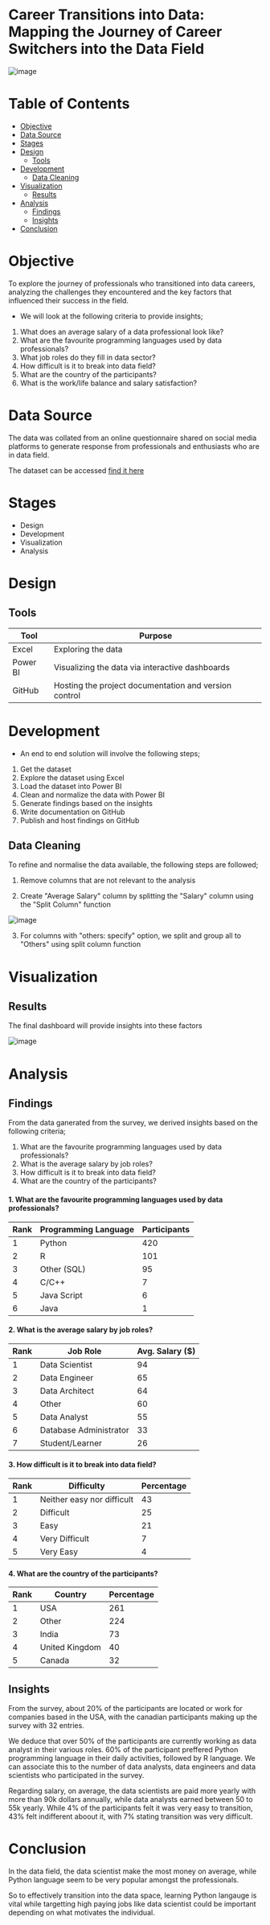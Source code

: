 # Career Transitions into Data: Mapping the Journey of Career Switchers into the Data Field


![image](https://github.com/user-attachments/assets/c52620bf-7a93-4948-94ab-5d779b626ea0)



# Table of Contents

- [Objective](#objective)
- [Data Source](#data-source)
- [Stages](#stages)
- [Design](#design)
  - [Tools](#tools)
- [Development](#development)
  - [Data Cleaning](#data-cleaning)
- [Visualization](#visualization)
  - [Results](#results)
- [Analysis](#analysis)
  - [Findings](#findings)
  - [Insights](#insights)
- [Conclusion](#conclusion)


# Objective

To explore the journey of professionals who transitioned into data careers, analyzing the challenges they encountered and the key factors that influenced their success in the field.

- We will look at the following criteria to provide insights;

1. What does an average salary of a data professional look like?
2. What are the favourite programming languages used by data professionals?
3. What job roles do they fill in data sector?
4. How difficult is it to break into data field?
5. What are the country of the participants?
6. What is the work/life balance and salary satisfaction?


# Data Source

The data was collated from an online questionnaire shared on social media platforms to generate response from professionals and enthusiasts who are in data field.  

The dataset can be accessed [find it here](https://github.com/Ugondu/DataCareerProgressionAnalysis/blob/main/Assets/DataSets/Power%20BI%20-%20Final%20Project.xlsx)


# Stages

- Design
- Development
- Visualization
- Analysis


# Design

## Tools

| Tool | Purpose |
| --- | --- |
| Excel | Exploring the data |
| Power BI | Visualizing the data via interactive dashboards |
| GitHub | Hosting the project documentation and version control |



# Development

- An end to end solution will involve the following steps;

1. Get the dataset
2. Explore the dataset using Excel
3. Load the dataset into Power BI
4. Clean and normalize the data with Power BI
5. Generate findings based on the insights
6. Write documentation on GitHub
7. Publish and host findings on GitHub



## Data Cleaning

To refine and normalise the data available, the following steps are followed;

1. Remove columns that are not relevant to the analysis



2. Create "Average Salary" column by splitting the "Salary" column using the "Split Column" function



![image](https://github.com/user-attachments/assets/850b397e-243a-468c-ba74-b5c1b1dcf99b)





3. For columns with "others: specify" option, we split and group all to "Others" using split column function


# Visualization


## Results


The final dashboard will provide insights into these factors 



![image](https://github.com/user-attachments/assets/2a1ace91-3674-414d-ade6-565e22a04efd)




# Analysis

## Findings

From the data ganerated from the survey, we derived insights based on the following criteria;

1. What are the favourite programming languages used by data professionals?
2. What is the average salary by job roles?
3. How difficult is it to break into data field?
4. What are the country of the participants?


#### 1. What are the favourite programming languages used by data professionals?

| Rank | Programming Language   | Participants      |
|------|------------------------|-------------------|
| 1    | Python                 | 420               | 
| 2    | R                      | 101               |
| 3    | Other (SQL)            | 95                |
| 4    | C/C++                  | 7                 |
| 5    | Java Script            | 6                 |
| 6    | Java                   | 1                 |



#### 2.  What is the average salary by job roles?

| Rank | Job Role               | Avg. Salary ($)    |
|------|------------------------|--------------------|
| 1    | Data Scientist         | 94                 | 
| 2    | Data Engineer          | 65                 |
| 3    | Data Architect         | 64                 |
| 4    | Other                  | 60                 |
| 5    | Data Analyst           | 55                 |
| 6    | Database Administrator | 33                 |
| 7    | Student/Learner        | 26                 |


#### 3. How difficult is it to break into data field?


| Rank | Difficulty                 | Percentage         |
|------|----------------------------|--------------------|
| 1    | Neither easy nor difficult | 43                 | 
| 2    | Difficult                  | 25                 |
| 3    | Easy                       | 21                 |
| 4    | Very Difficult             | 7                  |
| 5    | Very Easy                  | 4                  |


#### 4. What are the country of the participants?

| Rank | Country                | Percentage         |
|------|------------------------|--------------------|
| 1    | USA                    | 261                | 
| 2    | Other                  | 224                |
| 3    | India                  | 73                 |
| 4    | United Kingdom         | 40                 |
| 5    | Canada                 | 32                 |



## Insights

From the survey, about 20% of the participants are located or work for companies based in the USA, with the canadian participants making up the survey with 32 entries.

We deduce that over 50% of the participants are currently working as data analyst in their various roles. 60% of the participant preffered Python programming language in their daily activities, followed by R language. We can associate this to the number of data analysts, data engineers and data scientists who participated in the survey. 

Regarding salary, on average, the data scientists are paid more yearly with more than 90k dollars annually, while data analysts earned between 50 to 55k yearly. While 4% of the participants felt it was very easy to transition, 43% felt indifferent aboout it, with 7% stating transition was very difficult.


# Conclusion

In the data field, the data scientist make the most money on average, while Python language seem to be very popular amongst the professionals.

So to effectively transition into the data space, learning Python langauge is vital while targetting high paying jobs like data scientist could be important depending on what motivates the individual.
